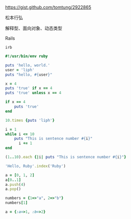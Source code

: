 https://gist.github.com/tomtung/2922865

松本行弘

解释型、面向对象、动态类型

Rails

`irb`

```ruby
#!/usr/bin/env ruby

puts 'hello, world.'
user = 'liph'
puts "hello, #{user}"

x = 4
puts 'true' if x == 4
puts 'true' unless x == 4

if x == 4
    puts 'true'
end

10.times {puts 'liph'}

i = 1
while i <= 10
    puts "This is sentence number #{i}"
      i += 1
end

(1..10).each {|i| puts "This is sentence number #{i}"}

'Hello, Ruby'.index('Ruby')

a = [0, 1, 2]
a[0..1]
a.push(4)
a.pop()

numbers = {1=>"a", 2=>"b"}
numbers[1]

a = {:a=>1, :b=>2}
```